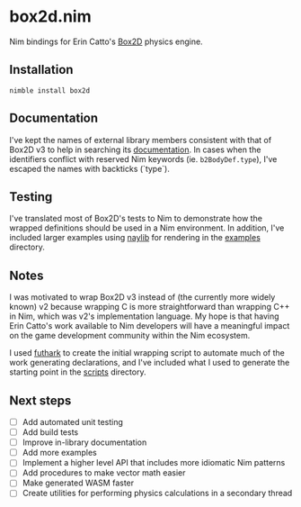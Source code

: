 # box2d.nim
Nim bindings for Erin Catto's [Box2D](https://github.com/erincatto/box2c) physics engine.

## Installation 

```
nimble install box2d
```

## Documentation

I've kept the names of external library members consistent with that of Box2D v3 to help in searching its
[documentation](https://box2d.org/documentation_v3/). In cases when the identifiers conflict with 
reserved Nim keywords (ie. `b2BodyDef.type`), I've escaped the names with backticks (\`type\`). 

## Testing 

I've translated most of Box2D's tests to Nim to demonstrate how the wrapped definitions should be used in a 
Nim environment. In addition, I've included larger examples using [naylib](https://github.com/planetis-m/naylib) 
for rendering in the [examples](https://github.com/jon-edward/box2d.nim/tree/main/examples) 
directory.

## Notes

I was motivated to wrap Box2D v3 instead of (the currently more widely known) v2 because wrapping C is more 
straightforward than wrapping C++ in Nim, which was v2's implementation language. My hope is that having 
Erin Catto's work available to Nim developers will have a meaningful impact on the game development community 
within the Nim ecosystem.

I used [futhark](https://github.com/PMunch/futhark) to create the initial wrapping script to automate much of 
the work generating declarations, and I've included what I used to generate the starting point in the 
[scripts](https://github.com/jon-edward/box2d.nim/tree/main/scripts) directory.

## Next steps

- [ ] Add automated unit testing 
- [ ] Add build tests 
- [ ] Improve in-library documentation
- [ ] Add more examples 
- [ ] Implement a higher level API that includes more idiomatic Nim patterns
- [ ] Add procedures to make vector math easier 
- [ ] Make generated WASM faster
- [ ] Create utilities for performing physics calculations in a secondary thread
